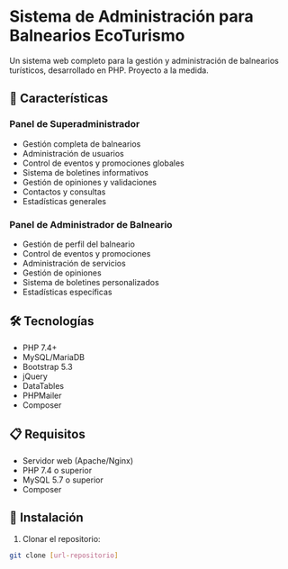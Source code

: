 # Sistema de Administración para Balnearios EcoTurismo

Un sistema web completo para la gestión y administración de balnearios turísticos, desarrollado en PHP.
Proyecto a la medida.

## 🌟 Características

### Panel de Superadministrador
- Gestión completa de balnearios
- Administración de usuarios
- Control de eventos y promociones globales 
- Sistema de boletines informativos
- Gestión de opiniones y validaciones
- Contactos y consultas
- Estadísticas generales

### Panel de Administrador de Balneario
- Gestión de perfil del balneario
- Control de eventos y promociones
- Administración de servicios
- Gestión de opiniones
- Sistema de boletines personalizados
- Estadísticas específicas

## 🛠️ Tecnologías

- PHP 7.4+
- MySQL/MariaDB
- Bootstrap 5.3
- jQuery
- DataTables
- PHPMailer
- Composer

## 📋 Requisitos

- Servidor web (Apache/Nginx)
- PHP 7.4 o superior
- MySQL 5.7 o superior
- Composer

## 🚀 Instalación

1. Clonar el repositorio:
```bash
git clone [url-repositorio]